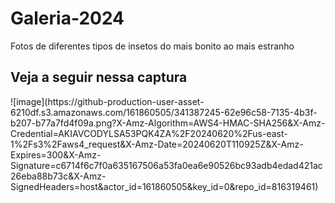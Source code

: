 # Galeria-2024
Fotos de diferentes tipos de insetos do mais bonito ao mais estranho

<h2>Veja a seguir nessa captura</h2>
![image](https://github-production-user-asset-6210df.s3.amazonaws.com/161860505/341387245-62e96c58-7135-4b3f-b207-b77a7fd4f09a.png?X-Amz-Algorithm=AWS4-HMAC-SHA256&X-Amz-Credential=AKIAVCODYLSA53PQK4ZA%2F20240620%2Fus-east-1%2Fs3%2Faws4_request&X-Amz-Date=20240620T110925Z&X-Amz-Expires=300&X-Amz-Signature=c6714f6c7f0a635167506a53fa0ea6e90526bc93adb4edad421ac26eba88b73c&X-Amz-SignedHeaders=host&actor_id=161860505&key_id=0&repo_id=816319461)



